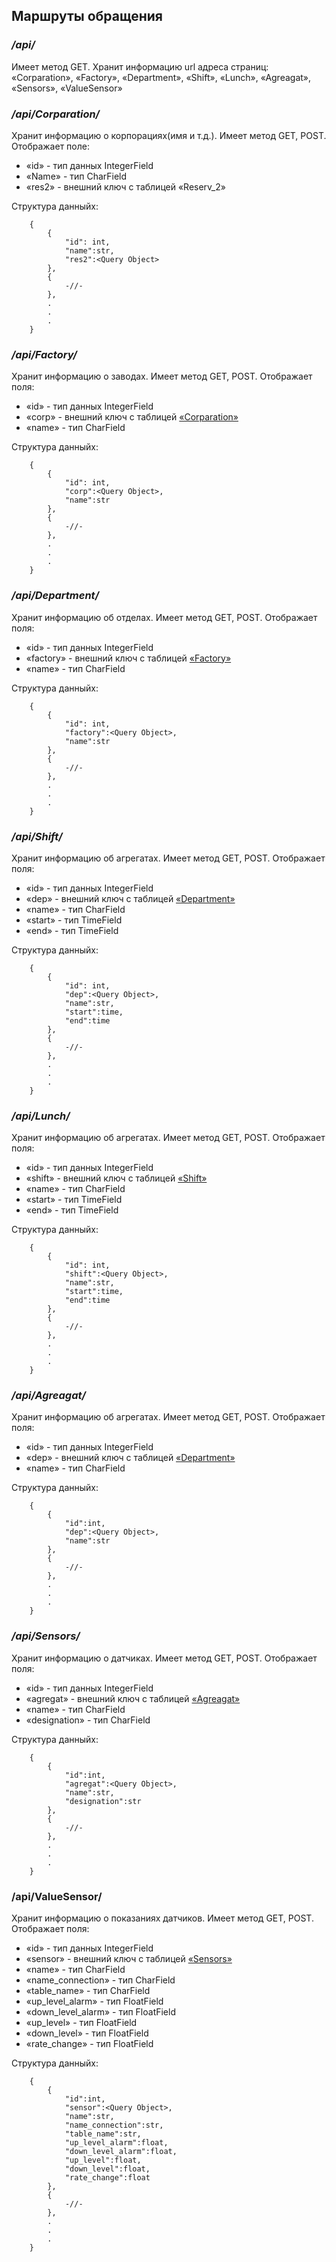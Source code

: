 ## Маршруты обращения
### */api/*
Имеет метод GET.
Хранит информацию url адреса страниц: 
 «Corparation», «Factory», «Department», «Shift», «Lunch», «Agreagat», «Sensors», «ValueSensor»

### <a name="corp"> */api/Corparation/* </a>
Хранит информацию о корпорациях(имя и т.д.). 
Имеет метод GET, POST.
Отображает поле:
* «id» - тип данных IntegerField
* «Name» - тип CharField
* «res2» - внешний ключ с таблицей «Reserv_2» 

Структура данныйх:
```
    {
        {
            "id": int,
            "name":str,
            "res2":<Query Object>
        },
        {
            -//-
        }, 
        .
        .
        .
    }
```

### <a name="fact"> */api/Factory/* </a>
Хранит информацию о заводах. 
Имеет метод GET, POST.
Отображает поля:
* «id» - тип данных IntegerField
* «corp» - внешний ключ с таблицей [«Corparation»](#corp)
* «name» - тип CharField 

Структура данныйх:
```
    {
        {
            "id": int,
            "corp":<Query Object>,
            "name":str
        },
        {
            -//-
        },
        .
        .
        .
    }
```

### <a name="depa"> */api/Department/* </a>
Хранит информацию об отделах.
Имеет метод GET, POST.
Отображает поля:
* «id» - тип данных IntegerField
* «factory» - внешний ключ с таблицей [«Factory»](#fact)
* «name» - тип CharField 

Структура данныйх:
```
    {
        {
            "id": int,
            "factory":<Query Object>,
            "name":str
        },
        {
            -//-
        },
        .
        .
        .
    }
```

### <a name="shif"> */api/Shift/* </a>
Хранит информацию об агрегатах.
Имеет метод GET, POST.
Отображает поля:
* «id» - тип данных IntegerField
* «dep» - внешний ключ с таблицей [«Department»](#depa)
* «name» - тип CharField
* «start» - тип TimeField
* «end» - тип TimeField 

Структура данныйх:
```
    {
        {
            "id": int,
            "dep":<Query Object>,
            "name":str,
            "start":time,
            "end":time
        },
        {
            -//-
        },
        .
        .
        .
    }
```

### <a name="lunc"> */api/Lunch/* </a>
Хранит информацию об агрегатах.
Имеет метод GET, POST.
Отображает поля:
* «id» - тип данных IntegerField
* «shift» - внешний ключ с таблицей [«Shift»](#shif)
* «name» - тип CharField
* «start» - тип TimeField
* «end» - тип TimeField 

Структура данныйх:
```
    {
        {
            "id": int,
            "shift":<Query Object>,
            "name":str,
            "start":time,
            "end":time
        },
        {
            -//-
        },
        .
        .
        .
    }
```

### <a name="agre"> */api/Agreagat/* </a>
Хранит информацию об агрегатах.
Имеет метод GET, POST.
Отображает поля:
* «id» - тип данных IntegerField
* «dep» - внешний ключ с таблицей [«Department»](#depa)
* «name» - тип CharField 

Структура данныйх:
```
    {
        {
            "id":int,
            "dep":<Query Object>,
            "name":str
        },
        {
            -//-
        },
        .
        .
        .
    }
```

### <a name="sens"> */api/Sensors/* </a>
Хранит информацию о датчиках.
Имеет метод GET, POST.
Отображает поля:
* «id» - тип данных IntegerField
* «agregat» - внешний ключ с таблицей [«Agreagat»](#agre)
* «name» - тип CharField
* «designation» - тип CharField 

Структура данныйх:
```
    {
        {
            "id":int,
            "agregat":<Query Object>,
            "name":str,
            "designation":str
        },
        {
            -//-
        },
        .
        .
        .
    }
```

### /api/ValueSensor/
Хранит информацию о показаниях датчиков. 
Имеет метод GET, POST.
Отображает поля:
* «id» - тип данных IntegerField
* «sensor» - внешний ключ с таблицей [«Sensors»](#sens)
* «name» - тип CharField
* «name_connection» - тип CharField
* «table_name» - тип CharField
* «up_level_alarm» - тип FloatField
* «down_level_alarm» - тип FloatField
* «up_level» - тип FloatField
* «down_level» - тип FloatField
* «rate_change» - тип FloatField 

Структура данныйх:
```
    {
        {
            "id":int,
            "sensor":<Query Object>,
            "name":str,
            "name_connection":str,
            "table_name":str,
            "up_level_alarm":float,
            "down_level_alarm":float,
            "up_level":float,
            "down_level":float,
            "rate_change":float
        },
        {
            -//-
        },
        .
        .
        .
    }
```